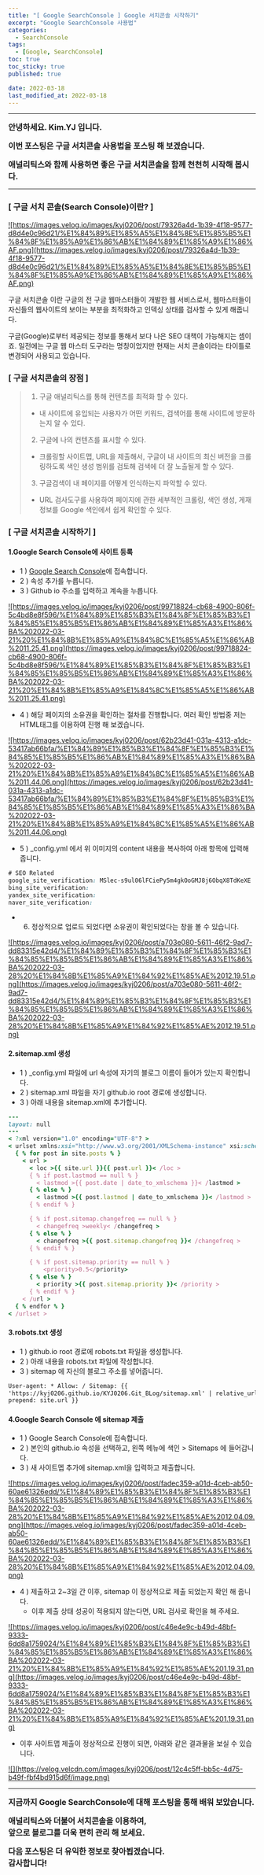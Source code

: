 ```yaml
---
title: "[ Google SearchConsole ] Google 서치콘솔 시작하기"
excerpt: "Google SearchConsole 사용법"
categories:
  - SearchConsole
tags:
  - [Google, SearchConsole]
toc: true
toc_sticky: true
published: true

date: 2022-03-18
last_modified_at: 2022-03-18
---
```


---

<span style='font-size:1rem'>**안녕하세요. Kim.YJ 입니다.**</span>

<span style='font-size:1rem'>**이번 포스팅은 구글 서치콘솔 사용법을 포스팅 해 보겠습니다.**</span>

<span style='font-size:1rem'>**애널리틱스와 함께 사용하면 좋은 구글 서치콘솔을 함께 천천히 시작해 봅시다.**</span>

---

### [ 구글 서치 콘솔(Search Console)이란? ] <br>

<a href="https://images.velog.io/images/kyj0206/post/79326a4d-1b39-4f18-9577-d8d4e0c96d21/%E1%84%89%E1%85%A5%E1%84%8E%E1%85%B5%E1%84%8F%E1%85%A9%E1%86%AB%E1%84%89%E1%85%A9%E1%86%AF.png">
![https://images.velog.io/images/kyj0206/post/79326a4d-1b39-4f18-9577-d8d4e0c96d21/%E1%84%89%E1%85%A5%E1%84%8E%E1%85%B5%E1%84%8F%E1%85%A9%E1%86%AB%E1%84%89%E1%85%A9%E1%86%AF.png](https://images.velog.io/images/kyj0206/post/79326a4d-1b39-4f18-9577-d8d4e0c96d21/%E1%84%89%E1%85%A5%E1%84%8E%E1%85%B5%E1%84%8F%E1%85%A9%E1%86%AB%E1%84%89%E1%85%A9%E1%86%AF.png)
</a>

구글 서치콘솔 이란 구글의 전 구글 웹마스터들이 개발한 웹 서비스로서, 웹마스터들이 자신들의 웹사이트의 보이는 부분을 최적화하고 인덱싱 상태를 검사할 수 있게 해줍니다.

구글(Google)로부터 제공되는 정보를 통해서 보다 나은 SEO 대책이 가능해지는 셈이죠. 일전에는 구글 웹 마스터 도구라는 명칭이었지만 현재는 서치 콘솔이라는 타이틀로 변경되어 사용되고 있습니다.

### [ 구글 서치콘솔의 장점 ]

> 1. 구글 애널리틱스를 통해 컨텐츠를 최적화 할 수 있다.
>
> - 내 사이트에 유입되는 사용자가 어떤 키워드, 검색어를 통해 사이트에 방문하는지 알 수 있다.
>
> 2. 구글에 나의 컨텐츠를 표시할 수 있다.
>
> - 크롤링할 사이트맵, URL을 제출해서, 구글이 내 사이트의 최신 버전을 크롤링하도록 색인 생성 범위를 검토해 검색에 더 잘 노출될게 할 수 있다.
>
> 3. 구글검색이 내 페이지를 어떻게 인식하는지 파악할 수 있다.
>
> - URL 검사도구를 사용하여 페이지에 관한 세부적인 크롤링, 색인 생성, 게재 정보를 Google 색인에서 쉽게 확인할 수 있다.

### [ 구글 서치콘솔 시작하기 ]

#### 1.Google Search Console에 사이트 등록

- 1 ) <a href="https://search.google.com/search-console/welcome?hl=ko" target="_blank">Google Search Console</a>에 접속합니다.
- 2 ) 속성 추가를 누릅니다.
- 3 ) Github io 주소를 입력하고 계속을 누릅니다.

<a href="https://images.velog.io/images/kyj0206/post/99718824-cb68-4900-806f-5c4bd8e8f596/%E1%84%89%E1%85%B3%E1%84%8F%E1%85%B3%E1%84%85%E1%85%B5%E1%86%AB%E1%84%89%E1%85%A3%E1%86%BA%202022-03-21%20%E1%84%8B%E1%85%A9%E1%84%8C%E1%85%A5%E1%86%AB%2011.25.41.png">
![https://images.velog.io/images/kyj0206/post/99718824-cb68-4900-806f-5c4bd8e8f596/%E1%84%89%E1%85%B3%E1%84%8F%E1%85%B3%E1%84%85%E1%85%B5%E1%86%AB%E1%84%89%E1%85%A3%E1%86%BA%202022-03-21%20%E1%84%8B%E1%85%A9%E1%84%8C%E1%85%A5%E1%86%AB%2011.25.41.png](https://images.velog.io/images/kyj0206/post/99718824-cb68-4900-806f-5c4bd8e8f596/%E1%84%89%E1%85%B3%E1%84%8F%E1%85%B3%E1%84%85%E1%85%B5%E1%86%AB%E1%84%89%E1%85%A3%E1%86%BA%202022-03-21%20%E1%84%8B%E1%85%A9%E1%84%8C%E1%85%A5%E1%86%AB%2011.25.41.png)
</a>

- 4 ) 해당 페이지의 소유권을 확인하는 절차를 진행합니다. 여러 확인 방법중 저는 HTML태그를 이용하여 진행 해 보겠습니다.

<a href="https://images.velog.io/images/kyj0206/post/62b23d41-031a-4313-a1dc-53417ab66bfa/%E1%84%89%E1%85%B3%E1%84%8F%E1%85%B3%E1%84%85%E1%85%B5%E1%86%AB%E1%84%89%E1%85%A3%E1%86%BA%202022-03-21%20%E1%84%8B%E1%85%A9%E1%84%8C%E1%85%A5%E1%86%AB%2011.44.06.png">
![https://images.velog.io/images/kyj0206/post/62b23d41-031a-4313-a1dc-53417ab66bfa/%E1%84%89%E1%85%B3%E1%84%8F%E1%85%B3%E1%84%85%E1%85%B5%E1%86%AB%E1%84%89%E1%85%A3%E1%86%BA%202022-03-21%20%E1%84%8B%E1%85%A9%E1%84%8C%E1%85%A5%E1%86%AB%2011.44.06.png](https://images.velog.io/images/kyj0206/post/62b23d41-031a-4313-a1dc-53417ab66bfa/%E1%84%89%E1%85%B3%E1%84%8F%E1%85%B3%E1%84%85%E1%85%B5%E1%86%AB%E1%84%89%E1%85%A3%E1%86%BA%202022-03-21%20%E1%84%8B%E1%85%A9%E1%84%8C%E1%85%A5%E1%86%AB%2011.44.06.png)
</a>

- 5 ) \_config.yml 에서 위 이미지의 content 내용을 복사하여 아래 항목에 입력해 줍니다.

```css
# SEO Related
google_site_verification: MSlec-s9ul06lFCiePy5m4gkOoGMJ8j6ObqX8TdKeXE
bing_site_verification:
yandex_site_verification:
naver_site_verification:
```

- 6. 정상적으로 업로드 되었다면 소유권이 확인되었다는 창을 볼 수 있습니다.

<a href="https://images.velog.io/images/kyj0206/post/a703e080-5611-46f2-9ad7-dd83315e42d4/%E1%84%89%E1%85%B3%E1%84%8F%E1%85%B3%E1%84%85%E1%85%B5%E1%86%AB%E1%84%89%E1%85%A3%E1%86%BA%202022-03-28%20%E1%84%8B%E1%85%A9%E1%84%92%E1%85%AE%2012.19.51.png">
![https://images.velog.io/images/kyj0206/post/a703e080-5611-46f2-9ad7-dd83315e42d4/%E1%84%89%E1%85%B3%E1%84%8F%E1%85%B3%E1%84%85%E1%85%B5%E1%86%AB%E1%84%89%E1%85%A3%E1%86%BA%202022-03-28%20%E1%84%8B%E1%85%A9%E1%84%92%E1%85%AE%2012.19.51.png](https://images.velog.io/images/kyj0206/post/a703e080-5611-46f2-9ad7-dd83315e42d4/%E1%84%89%E1%85%B3%E1%84%8F%E1%85%B3%E1%84%85%E1%85%B5%E1%86%AB%E1%84%89%E1%85%A3%E1%86%BA%202022-03-28%20%E1%84%8B%E1%85%A9%E1%84%92%E1%85%AE%2012.19.51.png)
</a>

#### 2.sitemap.xml 생성

- 1 ) \_config.yml 파일에 url 속성에 자기의 블로그 이름이 들어가 있는지 확인합니다.
- 2 ) sitemap.xml 파일을 자기 github.io root 경로에 생성합니다.
- 3 ) 아래 내용을 sitemap.xml에 추가합니다.

```ruby
---
layout: null
---
< ?xml version="1.0" encoding="UTF-8"? >
< urlset xmlns:xsi="http://www.w3.org/2001/XMLSchema-instance" xsi:schemaLocation="http://www.sitemaps.org/schemas/sitemap/0.9 http://www.sitemaps.org/schemas/sitemap/0.9/sitemap.xsd" xmlns="http://www.sitemaps.org/schemas/sitemap/0.9" >
  { % for post in site.posts % }
    < url >
      < loc >{{ site.url }}{{ post.url }}< /loc >
      { % if post.lastmod == null % }
        < lastmod >{{ post.date | date_to_xmlschema }}< /lastmod >
      { % else % }
        < lastmod >{{ post.lastmod | date_to_xmlschema }}< /lastmod >
      { % endif % }

      { % if post.sitemap.changefreq == null % }
        < changefreq >weekly< /changefreq >
      { % else % }
        < changefreq >{{ post.sitemap.changefreq }}< /changefreq >
      { % endif % }

      { % if post.sitemap.priority == null % }
          <priority>0.5</priority>
      { % else % }
        < priority >{{ post.sitemap.priority }}< /priority >
      { % endif % }
    < /url >
  { % endfor % }
< /urlset >
```

#### 3.robots.txt 생성

- 1 ) github.io root 경로에 robots.txt 파일을 생성합니다.
- 2 ) 아래 내용을 robots.txt 파일에 작성합니다.
- 3 ) sitemap 에 자신의 블로그 주소를 넣어줍니다.

```html
User-agent: * Allow: / Sitemap: {{
'https://kyj0206.github.io/KYJ0206.Git_BLog/sitemap.xml' | relative_url |
prepend: site.url }}
```

#### 4.Google Search Console 에 sitemap 제출

- 1 ) Google Search Console에 접속합니다.
- 2 ) 본인의 github.io 속성을 선택하고, 왼쪽 메뉴에 색인 > Sitemaps 에 들어갑니다.
- 3 ) 새 사이트멥 추가에 sitemap.xml을 입력하고 제출합니다.

<a href="https://images.velog.io/images/kyj0206/post/fadec359-a01d-4ceb-ab50-60ae61326edd/%E1%84%89%E1%85%B3%E1%84%8F%E1%85%B3%E1%84%85%E1%85%B5%E1%86%AB%E1%84%89%E1%85%A3%E1%86%BA%202022-03-28%20%E1%84%8B%E1%85%A9%E1%84%92%E1%85%AE%2012.04.09.png">
![https://images.velog.io/images/kyj0206/post/fadec359-a01d-4ceb-ab50-60ae61326edd/%E1%84%89%E1%85%B3%E1%84%8F%E1%85%B3%E1%84%85%E1%85%B5%E1%86%AB%E1%84%89%E1%85%A3%E1%86%BA%202022-03-28%20%E1%84%8B%E1%85%A9%E1%84%92%E1%85%AE%2012.04.09.png](https://images.velog.io/images/kyj0206/post/fadec359-a01d-4ceb-ab50-60ae61326edd/%E1%84%89%E1%85%B3%E1%84%8F%E1%85%B3%E1%84%85%E1%85%B5%E1%86%AB%E1%84%89%E1%85%A3%E1%86%BA%202022-03-28%20%E1%84%8B%E1%85%A9%E1%84%92%E1%85%AE%2012.04.09.png)
</a>

- 4 ) 제출하고 2~3일 간 이후, sitemap 이 정상적으로 제출 되었는지 확인 해 줍니다.
  - 이후 제출 상태 성공이 적용되지 않는다면, URL 검사로 확인을 해 주세요.

<a href="https://images.velog.io/images/kyj0206/post/c46e4e9c-b49d-48bf-9333-6dd8a1759024/%E1%84%89%E1%85%B3%E1%84%8F%E1%85%B3%E1%84%85%E1%85%B5%E1%86%AB%E1%84%89%E1%85%A3%E1%86%BA%202022-03-21%20%E1%84%8B%E1%85%A9%E1%84%92%E1%85%AE%201.19.31.png">
![https://images.velog.io/images/kyj0206/post/c46e4e9c-b49d-48bf-9333-6dd8a1759024/%E1%84%89%E1%85%B3%E1%84%8F%E1%85%B3%E1%84%85%E1%85%B5%E1%86%AB%E1%84%89%E1%85%A3%E1%86%BA%202022-03-21%20%E1%84%8B%E1%85%A9%E1%84%92%E1%85%AE%201.19.31.png](https://images.velog.io/images/kyj0206/post/c46e4e9c-b49d-48bf-9333-6dd8a1759024/%E1%84%89%E1%85%B3%E1%84%8F%E1%85%B3%E1%84%85%E1%85%B5%E1%86%AB%E1%84%89%E1%85%A3%E1%86%BA%202022-03-21%20%E1%84%8B%E1%85%A9%E1%84%92%E1%85%AE%201.19.31.png)
</a>

- 이후 사이트맵 제출이 정상적으로 진행이 되면, 아래와 같은 결과물을 보실 수 있습니다.<br/>

<a href="https://velog.velcdn.com/images/kyj0206/post/12c4c5ff-bb5c-4d75-b49f-fbf4bd915d6f/image.png">
![](https://velog.velcdn.com/images/kyj0206/post/12c4c5ff-bb5c-4d75-b49f-fbf4bd915d6f/image.png)
</a>

---

<span style='font-size:1rem'> **지금까지 Google SearchConsole에 대해 포스팅을 통해 배워 보았습니다.** </span><br>

<span style='font-size:1rem'> **애널리틱스와 더불어 서치콘솔을 이용하여,** </span><br>
<span style='font-size:1rem'> **앞으로 블로그를 더욱 편히 관리 해 보세요.** </span><br>

<span style='font-size:1rem'> **다음 포스팅은 더 유익한 정보로 찾아뵙겠습니다.** </span><br>
<span style='font-size:1rem'> **감사합니다!** </span>
